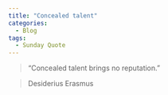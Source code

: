 ```yaml
---
title: "Concealed talent"
categories:
  - Blog
tags:
  - Sunday Quote
---
```


> “Concealed talent brings no reputation.”


> Desiderius Erasmus